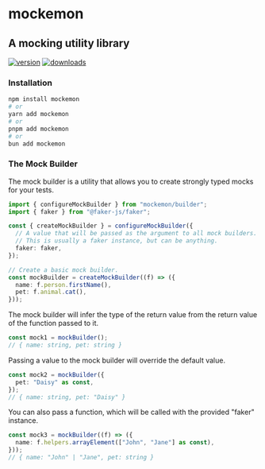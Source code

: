 # mockemon

## A mocking utility library

[![version][version-badge]][package]
[![downloads][downloads-badge]][npmtrends]

### Installation

```sh
npm install mockemon
# or
yarn add mockemon
# or
pnpm add mockemon
# or
bun add mockemon
```

### The Mock Builder

The mock builder is a utility that allows you to create strongly typed mocks for your tests.

```ts
import { configureMockBuilder } from "mockemon/builder";
import { faker } from "@faker-js/faker";

const { createMockBuilder } = configureMockBuilder({
  // A value that will be passed as the argument to all mock builders.
  // This is usually a faker instance, but can be anything.
  faker: faker,
});

// Create a basic mock builder.
const mockBuilder = createMockBuilder((f) => ({
  name: f.person.firstName(),
  pet: f.animal.cat(),
}));
```

The mock builder will infer the type of the return value from the
return value of the function passed to it.

```ts
const mock1 = mockBuilder();
// { name: string, pet: string }
```

Passing a value to the mock builder will override the default value.

```ts
const mock2 = mockBuilder({
  pet: "Daisy" as const,
});
// { name: string, pet: "Daisy" }
```

You can also pass a function, which will be called with the provided "faker" instance.

```ts
const mock3 = mockBuilder((f) => ({
  name: f.helpers.arrayElement(["John", "Jane"] as const),
}));
// { name: "John" | "Jane", pet: string }
```

[version-badge]: https://img.shields.io/npm/v/mockemon.svg?style=flat-square
[downloads-badge]: https://img.shields.io/npm/dm/mockemon.svg?style=flat-square
[package]: https://www.npmjs.com/package/mockemon
[npmtrends]: http://www.npmtrends.com/mockemon
